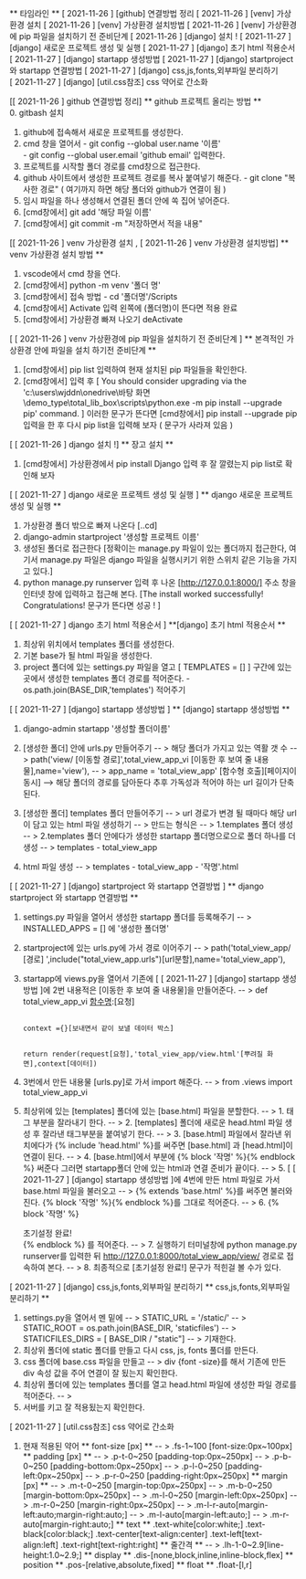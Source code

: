  ** 타임라인 ** 
 [ 2021-11-26 ] [github] 연결방법 정리 
 [ 2021-11-26 ] [venv]   가상환경 설치 
 [ 2021-11-26 ] [venv]   가상환경 설치방법 
 [ 2021-11-26 ] [venv]   가상환경에 pip 파일을 설치하기 전 준비단계 
 [ 2021-11-26 ] [django] 설치 ! 
 [ 2021-11-27 ] [django] 새로운 프로젝트 생성 및 실행
 [ 2021-11-27 ] [django] 초기 html 적용순서
 [ 2021-11-27 ] [django] startapp 생성방법
 [ 2021-11-27 ] [django] startproject 와 startapp 연결방법 
 [ 2021-11-27 ] [django] css,js,fonts,외부파일 분리하기  
 [ 2021-11-27 ] [django] [util.css참조] css 약어로 간소화 
 

 [[ 2021-11-26 ] github 연결방법 정리]
 ** github 프로젝트 올리는 방법 **   
 0. gitbash 설치  
 1. github에 접속해서 새로운 프로젝트를 생성한다. 
 2. cmd 창을 열어서 - git config --global user.name '이름'                
                    - git config --global user.email 'github email' 입력한다.
 3. 프로젝트를 시작할 폴더 경로를 cmd창으로 접근한다. 
 4. github 사이트에서 생성한 프로젝트 경로를 복사 붙여넣기 해준다.
                    - git clone "복사한 경로" ( 여기까지 하면 해당 폴더와 github가 연결이 됨 )
 5. 임시 파일을 하나 생성해서  연결된 폴더 안에 쏙 집어 넣어준다.
 6. [cmd창에서] git add '해당 파일 이름'
 7. [cmd창에서] git commit -m "저장하면서 적을 내용"   


 [[ 2021-11-26 ] venv 가상환경 설치 , [ 2021-11-26 ] venv 가상환경 설치방법]
 ** venv 가상환경 설치 방법 **
 1. vscode에서 cmd 창을 연다.
 2. [cmd창에서] python -m venv '폴더 명'
 3. [cmd창에서] 접속 방법 - cd '폴더명'/Scripts                 
 4. [cmd창에서] Activate 입력 왼쪽에 (폴더명)이 뜬다면 적용 완료
 5. [cmd창에서] 가상환경 빠져 나오기 deActivate  


[ [ 2021-11-26 ] venv 가상환경에 pip 파일을 설치하기 전 준비단계 ]
 ** 본격적인 가상환경 안에 파일을 설치 하기전 준비단계 **
 1. [cmd창에서] pip list 입력하여 현재 설치된 pip 파일들을 확인한다.
 2. [cmd창에서] 입력 후 [ You should consider upgrading via the 
                        'c:\users\wjddn\onedrive\바탕 화면\demo_type\total_lib_box\scripts\python.exe -m pip install --upgrade pip' command. ]
                        이러한 문구가 뜬다면 [cmd창에서] pip install --upgrade pip 입력을 한 후 다시 pip list을 입력해 보자 ( 문구가 사라져 있음 )


[ [ 2021-11-26 ] django 설치 !]
** 장고 설치 **
1. [cmd창에서] 가상환경에서 pip install Django 입력 후 잘 깔렸는지 pip list로 확인해 보자


[ [ 2021-11-27 ] django 새로운 프로젝트 생성 및 실행 ]
** django 새로운 프로젝트 생성 및 실행 **
1. 가상환경 폴더 밖으로 빠져 나온다 [..cd]
2. django-admin startproject '생성할 프로젝트 이름'
3. 생성된 폴더로 접근한다 [정확이는 manage.py 파일이 있는 폴더까지 접근한다, 
                           여기서 manage.py 파일은 django 파일을 실행시키기 위한 스위치 같은 기능을 가지고 있다.]
4. python manage.py runserver 입력 후 나온 [http://127.0.0.1:8000/] 주소 창을 인터넷 창에 입력하고 접근해 본다.
                                           [The install worked successfully! Congratulations! 문구가 뜬다면 성공 ! ]


[ [ 2021-11-27 ] django 초기 html 적용순서 ]
**[django] 초기 html 적용순서 **
1. 최상위 위치에서 templates 폴더를 생성한다.
2. 기본 base가 될  html 파일을 생성한다. 
3. project 폴더에 있는 settings.py 파일을 열고 [ TEMPLATES = [] ] 구간에 있는 곳에서 생성한 templates 폴더 경로를 적어준다.
                                                                            - os.path.join(BASE_DIR,'templates') 적어주기 

[ [ 2021-11-27 ] [django] startapp 생성방법 ]
** [django] startapp 생성방법 **
1. django-admin startapp '생성할 폴더이름'
2. [생성한 폴더] 안에 urls.py 만들어주기   -- > 해당 폴더가 가지고 있는 역활 갯 수
                                           -- > path('view/  [이동할 경로]',total_view_app_vi [이동한 후 보여 줄 내용물],name='view'),
                                           -- > app_name = 'total_view_app' [함수형 호출][페이지이동시]   --> 해당 폴더의 경로를 담아둔다 추후 가독성과 적어야 하는 url 길이가 단축된다.

3. [생성한 폴더] templates 폴더 만들어주기 -- >  url 경로가 변경 될 때마다 해당 url이 담고 있는 html 파일 생성하기
                                           -- >  만드는 형식은 
                                           -- >  1.templates 폴더 생성
                                           -- >  2.templates 폴더 안에다가 생성한 startapp 폴더명으로으로 폴더 하나를 더 생성
                                           -- >  templates 
                                                   - total_view_app

4. html 파일 생성    -- >  templates 
                            - total_view_app
                               - '작명'.html


[ [ 2021-11-27 ] [django] startproject 와 startapp 연결방법 ]
** django startproject 와 startapp 연결방법 **
1. settings.py 파일을 열어서 생성한 startapp 폴더를 등록해주기  -- > INSTALLED_APPS = [] 에 '생성한 폴더명'
2. startproject에 있는 urls.py에 가서 경로 이어주기             -- > path('total_view_app/  [경로] ',include("total_view_app.urls")[url분할],name='total_view_app'),
3. startapp에 views.py을 열어서 기존에 [ [ 2021-11-27 ] [django] startapp 생성방법 ]에 2번 내용적은 [이동한 후 보여 줄 내용물]을 만들어준다.
                                                                -- > def total_view_app_vi [함수명](request):[요청]

                                                                        context ={}[보내면서 같이 보낼 데이터 박스]

                                                                        return render(request[요청],'total_view_app/view.html'[뿌려질 화면],context[데이터])
4. 3번에서 만든 내용물 [urls.py]로 가서 import 해준다.  -- > from .views import total_view_app_vi
5. 최상위에 있는 [templates] 폴더에 있는 [base.html] 파일을 분할한다.    -- > 1. <head></head> 태그 부분을 잘라내기 한다.
                                                                         -- > 2. [templates] 폴더에 새로운 head.html 파일 생성 후 잘라낸 태그부분을 붙여넣기 한다.
                                                                         -- > 3. [base.html] 파일에서 잘라낸 위치에다가 {% include 'head.html' %}를 써주면 
                                                                             [base.html] 과 [head.html]이 연결이 된다. 
                                                                         -- > 4. [base.html]에서 <body></body> 부분에  {% block '작명' %}{% endblock %}  써준다
                                                                                 그러면 startapp폴더 안에 있는 html과 연결 준비가 끝이다. 
                                                                         -- > 5. [ [ 2021-11-27 ] [django] startapp 생성방법 ]에 4번에 만든 html 파일로 가서 
                                                                                 base.html 파일을 불러오고  -- > {% extends 'base.html' %}를 써주면 불러와 진다.
                                                                                 {% block '작명' %}{% endblock %}를 그대로 적어준다.
                                                                         -- > 6. {% block '작명' %}
                                                                                   <div>초기설정 완료!</div>
                                                                                 {% endblock %}
                                                                                 를 적어준다.
                                                                         -- > 7. 실행하기   터미널창에 python manage.py runserver를 입력한 뒤 
                                                                                 http://127.0.0.1:8000/total_view_app/view/ 경로로 접속하여 본다.
                                                                         -- > 8. 최종적으로 [초기설정 완료!] 문구가 적힌걸 볼 수가 있다.


 [ 2021-11-27 ] [django] css,js,fonts,외부파일 분리하기 
 ** css,js,fonts,외부파일 분리하기 **
 1. settings.py을 열어서 멘 밑에        -- > STATIC_URL = '/static/'
                                        -- > STATIC_ROOT = os.path.join(BASE_DIR, 'staticfiles')
                                        -- > STATICFILES_DIRS = [ BASE_DIR / "static"] 
                                        -- > 기재한다.
 2. 최상위 폴더에 static 폴더를 만들고 다시 css, js, fonts 풀더를 만든다. 
 3. css 폴더에 base.css 파일을 만들고   -- >  div {font -size}를 해서 기존에 만든 div 속성 값을 주어 연결이 잘 됬는지 확인한다.
 4. 최상위 폴더에 있는 templates 폴더를 열고 head.html 파일에 생성한 파일 경로를 적어준다.
                                        -- >  <link rel="stylesheet" href="{% static 'css/base.css' %}">
 5. 서버를 키고 잘 적용됬는지 확인한다.



 [ 2021-11-27 ] [util.css참조] css 약어로 간소화
 1. 현재 적용된 약어               ** font-size [px] ** 
                                   -- >  .fs-1~100 [font-size:0px~100px]
                                   ** padding [px] **
                                   -- >  .p-t-0~250 [padding-top:0px~250px]
                                   -- >  .p-b-0~250 [padding-bottom:0px~250px]
                                   -- >  .p-l-0~250 [padding-left:0px~250px]
                                   -- >  .p-r-0~250 [padding-right:0px~250px]
                                   ** margin [px] **
                                   -- >  .m-t-0~250 [margin-top:0px~250px]
                                   -- >  .m-b-0~250 [margin-bottom:0px~250px]
                                   -- >  .m-l-0~250 [margin-left:0px~250px]
                                   -- >  .m-r-0~250 [margin-right:0px~250px]
                                   -- >  .m-l-r-auto[margin-left:auto;margin-right:auto;]
                                   -- >  .m-l-auto[margin-left:auto;]
                                   -- >  .m-r-auto[margin-right:auto;]
                                   ** text ** 
                                   .text-white[color:white;]
                                   .text-black[color:black;]
                                   .text-center[text-align:center]
                                   .text-left[text-align:left]
                                   .text-right[text-right:right]
                                   ** 줄간격 **
                                   -- >  .lh-1-0~2.9[line-height:1.0~2.9;]
                                   ** display ** 
                                   .dis-[none,block,inline,inline-block,flex]
                                   ** position ** 
                                   .pos-[relative,absolute,fixed]
                                   ** float ** 
                                   .float-[l,r]



                                            


                            
                                                      



 